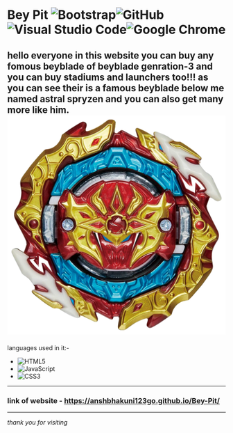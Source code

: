 # Bey Pit ![Bootstrap](https://img.shields.io/badge/bootstrap-%23563D7C.svg?style=for-the-badge&logo=bootstrap&logoColor=white)![GitHub](https://img.shields.io/badge/github-%23121011.svg?style=for-the-badge&logo=github&logoColor=white)![Visual Studio Code](https://img.shields.io/badge/Visual%20Studio%20Code-0078d7.svg?style=for-the-badge&logo=visual-studio-code&logoColor=white)![Google Chrome](https://img.shields.io/badge/Google%20Chrome-4285F4?style=for-the-badge&logo=GoogleChrome&logoColor=white)
**hello everyone in this website you can buy any fomous beyblade of beyblade genration-3 and you can buy stadiums and launchers too!!!
as you can see their is a famous beyblade below me named astral spryzen and you can also get many more like him.**
![alt text](astral.webp)
---
languages used in it:-
- ![HTML5](https://img.shields.io/badge/html5-%23E34F26.svg?style=for-the-badge&logo=html5&logoColor=white)
- ![JavaScript](https://img.shields.io/badge/javascript-%23323330.svg?style=for-the-badge&logo=javascript&logoColor=%23F7DF1E)
- ![CSS3](https://img.shields.io/badge/css3-%231572B6.svg?style=for-the-badge&logo=css3&logoColor=white)
---

### link of website - https://anshbhakuni123go.github.io/Bey-Pit/
---
*thank you for visiting*
